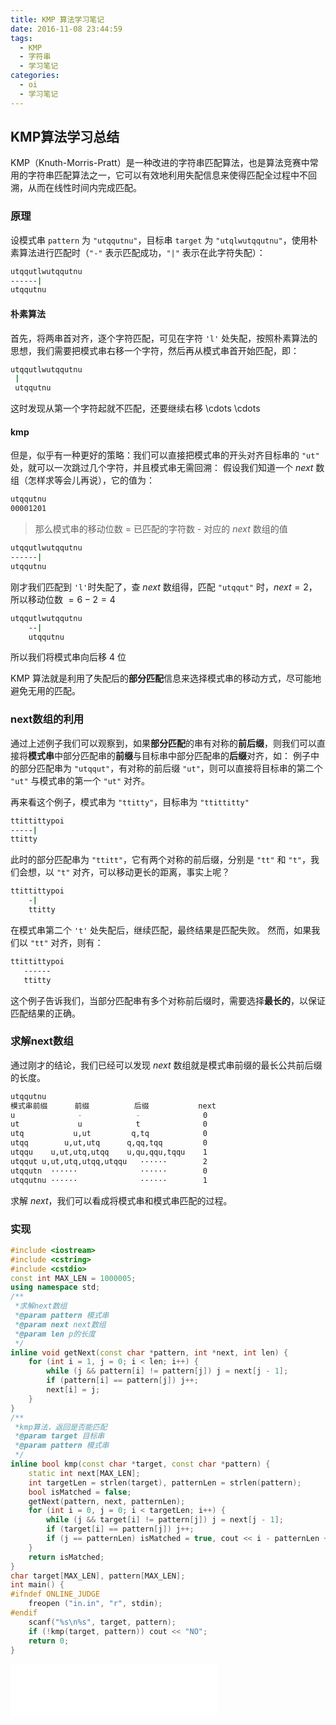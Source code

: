 ```yaml
---
title: KMP 算法学习笔记
date: 2016-11-08 23:44:59
tags:
  - KMP
  - 字符串
  - 学习笔记
categories:
  - oi
  - 学习笔记
---
```

## KMP算法学习总结
KMP（Knuth-Morris-Pratt）是一种改进的字符串匹配算法，也是算法竞赛中常用的字符串匹配算法之一，它可以有效地利用失配信息来使得匹配全过程中不回溯，从而在线性时间内完成匹配。
<!-- more -->
### 原理
设模式串 `pattern` 为 `"utqqutnu"`，目标串 `target` 为 `"utqlwutqqutnu"`，使用朴素算法进行匹配时（`"-"` 表示匹配成功，`"|"` 表示在此字符失配）：
``` bash
utqqutlwutqqutnu
------|
utqqutnu
```
#### 朴素算法
首先，将两串首对齐，逐个字符匹配，可见在字符 `'l'` 处失配，按照朴素算法的思想，我们需要把模式串右移一个字符，然后再从模式串首开始匹配，即：
``` bash
utqqutlwutqqutnu
 |
 utqqutnu
```
这时发现从第一个字符起就不匹配，还要继续右移  \cdots  \cdots 
#### kmp
但是，似乎有一种更好的策略：我们可以直接把模式串的开头对齐目标串的 `"ut"` 处，就可以一次跳过几个字符，并且模式串无需回溯：
假设我们知道一个 $next$ 数组（怎样求等会儿再说），它的值为：
``` bash
utqqutnu
00001201
```
> 那么模式串的移动位数 =  已匹配的字符数 - 对应的 $next$ 数组的值

``` bash
utqqutlwutqqutnu
------|
utqqutnu
```
刚才我们匹配到 `'l'`时失配了，查 $next$ 数组得，匹配 `"utqqut"` 时，$next = 2$，所以移动位数 $= 6 - 2 = 4$
``` bash
utqqutlwutqqutnu
    --|
    utqqutnu
```
所以我们将模式串向后移 $4$ 位

KMP 算法就是利用了失配后的**部分匹配**信息来选择模式串的移动方式，尽可能地避免无用的匹配。
### next数组的利用
通过上述例子我们可以观察到，如果**部分匹配**的串有对称的**前后缀**，则我们可以直接将**模式串**中部分匹配串的**前缀**与目标串中部分匹配串的**后缀**对齐，如：
例子中的部分匹配串为 `"utqqut"`，有对称的前后缀 `"ut"`，则可以直接将目标串的第二个 `"ut"` 与模式串的第一个 `"ut"` 对齐。

再来看这个例子，模式串为 `"ttitty"`，目标串为 `"ttittitty"`
``` bash
ttittittypoi
-----|
ttitty
```
此时的部分匹配串为 `"ttitt"`，它有两个对称的前后缀，分别是 `"tt"` 和 `"t"`，我们会想，以 `"t"` 对齐，可以移动更长的距离，事实上呢？
``` bash
ttittittypoi
    -|
    ttitty
```
在模式串第二个 `'t'` 处失配后，继续匹配，最终结果是匹配失败。
然而，如果我们以 `"tt"` 对齐，则有：
``` bash
ttittittypoi
   ------
   ttitty
```
这个例子告诉我们，当部分匹配串有多个对称前后缀时，需要选择**最长的**，以保证匹配结果的正确。
### 求解next数组
通过刚才的结论，我们已经可以发现 $next$ 数组就是模式串前缀的最长公共前后缀的长度。
``` bash
utqqutnu
模式串前缀      前缀          后缀           next
u              -            -              0
ut             u            t              0
utq           u,ut         q,tq            0
utqq        u,ut,utq      q,qq,tqq         0
utqqu    u,ut,utq,utqq    u,qu,qqu,tqqu    1
utqqut u,ut,utq,utqq,utqqu   ······        2
utqqutn  ······              ······        0
utqqutnu ······              ······        1
```
求解 $next$，我们可以看成将模式串和模式串匹配的过程。
### 实现
``` cpp
#include <iostream>
#include <cstring>
#include <cstdio>
const int MAX_LEN = 1000005;
using namespace std;
/**
 *求解next数组
 *@param pattern 模式串
 *@param next next数组
 *@param len p的长度
 */
inline void getNext(const char *pattern, int *next, int len) {
    for (int i = 1, j = 0; i < len; i++) {
        while (j && pattern[i] != pattern[j]) j = next[j - 1];
        if (pattern[i] == pattern[j]) j++;
        next[i] = j;
    }
}
/**
 *kmp算法，返回是否能匹配
 *@param target 目标串
 *@param pattern 模式串
 */
inline bool kmp(const char *target, const char *pattern) {
    static int next[MAX_LEN];
    int targetLen = strlen(target), patternLen = strlen(pattern);
    bool isMatched = false;
    getNext(pattern, next, patternLen);
    for (int i = 0, j = 0; i < targetLen; i++) {
        while (j && target[i] != pattern[j]) j = next[j - 1];
        if (target[i] == pattern[j]) j++;
        if (j == patternLen) isMatched = true, cout << i - patternLen + 2 << "\n";
    }
    return isMatched;
}
char target[MAX_LEN], pattern[MAX_LEN];
int main() {
#ifndef ONLINE_JUDGE
    freopen ("in.in", "r", stdin);
#endif
    scanf("%s\n%s", target, pattern);
    if (!kmp(target, pattern)) cout << "NO";
    return 0;
}
```
<iframe frameborder="no" border="0" marginwidth="0" marginheight="0" width=330 height=86 src="//music.163.com/outchain/player?type=2&id=729715&auto=1&height=66"></iframe>